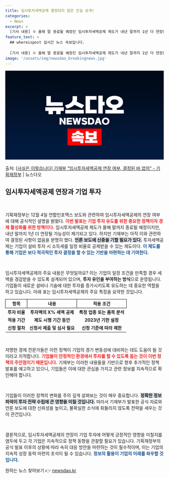 ```yaml
---
title: 임시투자세액공제 결정되지 않은 진실 공개!
categories:
  - News
excerpt: >
  [기사 내용] ㅇ 올해 말 종료될 예정인 임시투자세액공제 제도가 내년 말까지 1년 더 연장된다. [기재부 설…
feature_text: >
  ## whereispost 실시간 뉴스 속보입니다.

  [기사 내용] ㅇ 올해 말 종료될 예정인 임시투자세액공제 제도가 내년 말까지 1년 더 연장된다. [기재부 설…
image: '/assets/img/newsdao_breakingnews.jpg'
---
```


![뉴스다오 속보](/assets/img/newsdao_breakingnews.jpg)

<p>출처: <a href="https://newsdao.kr/2825" rel="dofollow">[사실은 이렇습니다] 기재부 “임시투자세액공제 연장 여부, 결정된 바 없어” - 기획재정부</a> | 뉴스다오</p>

<h2 data-ke-size="size26">임시투자세액공제 연장과 기업 투자</h2>

<p data-ke-size="size16">&nbsp;</p>

기획재정부는 12월 4일 연합인포맥스 보도와 관련하여 임시투자세액공제의 연장 여부에 대해 공식적인 설명을 밝혔다. <b><span style="color: #ee2323;">이번 발표는 기업 투자 유도를 위한 중요한 정책이자 경제 활성화를 위한 방책이다.</span></b> 임시투자세액공제 제도가 올해 말까지 종료될 예정이지만, 내년 말까지 1년 더 연장될 가능성이 제기되고 있다. 하지만 기재부는 아직 이와 관련하여 결정된 사항이 없음을 분명히 했다. <b><span style="background-color: #21538527;">언론 보도에 신중을 기할 필요가 있다.</span></b> 투자세액공제는 기업이 설비 투자 시 소득세를 일정 비율로 공제받을 수 있는 제도이다. <b><span style="color: #1a5490;">이 제도를 통해 기업은 보다 적극적인 투자 결정을 할 수 있는 기반을 마련하는 데 기여한다.</span></b>

<p data-ke-size="size16">&nbsp;</p>

임시투자세액공제의 주요 내용은 무엇일까요? 이는 기업이 일정 조건을 만족할 경우 세액을 경감받을 수 있도록 설계되어 있으며, <b>투자 유인을 부여하는 방식</b>으로 운영됩니다. 기업들이 새로운 설비나 기술에 대한 투자를 증가시키도록 유도하는 데 중요한 역할을 하고 있습니다. 아래 표는 임시투자세액공제의 주요 특징을 요약한 것입니다.

<table style="width: 100%; border-collapse: collapse;">
    <thead>
        <tr>
            <th style="text-align: center; border: 1px solid black;">항목</th>
            <th style="text-align: center; border: 1px solid black;">내용</th>
            <th style="text-align: center; border: 1px solid black;">적용 조건</th>
        </tr>
    </thead>
    <tbody>
        <tr>
            <td style="text-align: center; height: 17px;"><b>투자 비율</b></td>
            <td style="text-align: center; height: 17px;"><b>투자액의 X% 세액 공제</b></td>
            <td style="text-align: center; height: 17px;"><b>특정 업종 또는 품목 분석</b></td>
        </tr>
        <tr>
            <td style="text-align: center; height: 17px;"><b>적용 기간</b></td>
            <td style="text-align: center; height: 17px;"><b>제도 시행 기간 동안</b></td>
            <td style="text-align: center; height: 17px;"><b>2023년 기한 설정</b></td>
        </tr>
        <tr>
            <td style="text-align: center; height: 17px;"><b>신청 절차</b></td>
            <td style="text-align: center; height: 17px;"><b>신청서 제출 및 심사 필요</b></td>
            <td style="text-align: center; height: 17px;"><b>신청 기준에 따라 제한</b></td>
        </tr>
    </tbody>
</table>

<p data-ke-size="size16">&nbsp;</p>

저명한 경제 전문가들은 이런 정책이 기업의 경기 변동성에 대비하는 데도 도움이 될 것이라고 지적합니다. <b><span style="color: #ee2323;">기업들이 안정적인 환경에서 투자를 할 수 있도록 돕는 것이 이번 정책의 주안점이기 때문입니다.</span></b> 기재부는 이러한 내용들을 기반으로 향후 추가적인 정책 발표를 예고하고 있으니, 기업들은 이에 대한 관심을 가지고 관련 정보를 지속적으로 확인해야 합니다.

<p data-ke-size="size16">&nbsp;</p>

기업들이 이러한 정책의 변화를 주의 깊게 살펴보는 것이 매우 중요합니다. <b><span style="background-color: #21538527;">정확한 정보 파악이 투자 전략 수립에 큰 영향을 미칠 것입니다.</span></b> 따라서 기재부가 발표한 공식 자료와 언론 보도에 대한 신뢰성을 높이고, 불확실한 소식에 휘둘리지 않도록 전략을 세우는 것이 관건입니다. 

<p data-ke-size="size16">&nbsp;</p>

결론적으로, 임시투자세액공제의 연장이 기업 투자에 어떻게 긍정적인 영향을 미칠지를 염두에 두고 각 기업은 지속적으로 정책 동향을 관찰할 필요가 있습니다. 기획재정부의 공식 발표 이후의 상황에 따라 속히 대응 방안을 마련하는 것이 필수적이며, 이는 기업의 지속적 성장 동력 마련의 초석이 될 수 있습니다. <b><span style="color: #1a5490;">정보의 활용이 기업의 미래를 좌우할 것입니다.</span></b> 

원하는 뉴스 찾아보기 👉 <a href="https://newsdao.kr" rel="dofollow">newsdao.kr</a>



